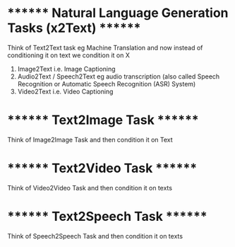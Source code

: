 # ****** Natural Language Generation Tasks (x2Text) ******
Think of Text2Text task eg Machine Translation and now instead of conditioning it on text we condition it on X
1. Image2Text i.e. Image Captioning
2. Audio2Text / Speech2Text eg audio transcription (also called Speech Recognition or Automatic Speech Recognition (ASR) System)
3. Video2Text i.e. Video Captioning


# ****** Text2Image Task ******
Think of Image2Image Task and then condition it on Text


# ****** Text2Video Task ******
Think of Video2Video Task and then condition it on texts

# ****** Text2Speech Task ******
Think of Speech2Speech Task and then condition it on texts
